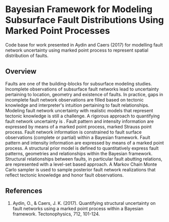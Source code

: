 # Bayesian Framework for Modeling Subsurface Fault Distributions Using Marked Point Processes
Code base for work presented in Aydin and Caers (2017) for modelling fault network uncertainty using marked point process to represent spatial distribution of faults.

## Overview
Faults are one of the building-blocks for subsurface modeling studies. Incomplete observations of subsurface fault networks lead to uncertainty pertaining to location, geometry and existence of faults. In practice, gaps in incomplete fault network observations are filled based on tectonic knowledge and interpreter's intuition pertaining to fault relationships. Modeling fault network uncertainty with realistic models that represent tectonic knowledge is still a challenge. A rigorous approach to quantifying fault network uncertainty is . Fault pattern and intensity information are expressed by means of a marked point process, marked Strauss point process. Fault network information is constrained to fault surface observations (complete or partial) within a Bayesian framework. Fault pattern and intensity information are expressed by means of a marked point process. A structural prior model is defined to quantitatively express fault patterns, geometries and relationships within the Bayesian framework. Structural relationships between faults, in particular fault abutting relations, are represented with a level-set based approach. A Markov Chain Monte Carlo sampler is used to sample posterior fault network realizations that reflect tectonic knowledge and honor fault observations.
## References
1. Aydin, O., & Caers, J. K. (2017). Quantifying structural uncertainty on fault networks using a marked point process within a Bayesian framework. Tectonophysics, 712, 101-124.
